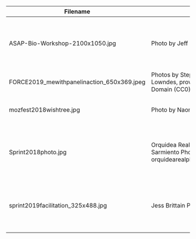 | Filename | Credit | URL | Notes |
| ---------- | ------ | ------------- | ------------------ |
| ASAP-Bio-Workshop-2100x1050.jpg | Photo by Jeff Dowling | More info at https://asapbio.org/building-trust-in-preprints-together | Taken at ASAPbio workshop 2020, Hinxton Hall, Cambridge |
| FORCE2019_mewithpanelinaction_650x369.jpeg | Photos by Stephanie Wright and Julia Lowndes, provided to the Public Domain (CC0) | More info at https://asapbio.org/force2019-preprints-success-panel | Taken at FORCE2019 Edinburgh |
| mozfest2018wishtree.jpg | Photo by Naomi Penfold | More info at https://elifesciences.org/labs/7b73319e/fostering-collaboration-at-mozfest | Taken at MozFest 2018 London |
| Sprint2018photo.jpg | Orquidea Real Photobook - Julieta Sarmiento Photography orquidearealphotobook.wordpress.com/ | https://flic.kr/p/KhmnKb | Taken at Cambridge Junction during the eLife Innovation Sprint 2018 |
| sprint2019facilitation_325x488.jpg | Jess Brittain Photography | https://flic.kr/p/2hh9GM5 | Taken at Cambridge Junction during the eLife Innovation Sprint 2019 |
